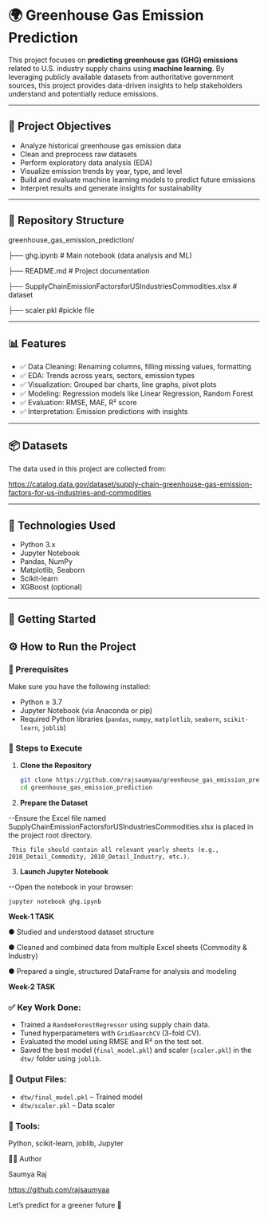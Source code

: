 # 🌍 Greenhouse Gas Emission Prediction

This project focuses on **predicting greenhouse gas (GHG) emissions** related to U.S. industry supply chains using **machine learning**. By leveraging publicly available datasets from authoritative government sources, this project provides data-driven insights to help stakeholders understand and potentially reduce emissions.

---

## 📌 Project Objectives

- Analyze historical greenhouse gas emission data
- Clean and preprocess raw datasets
- Perform exploratory data analysis (EDA)
- Visualize emission trends by year, type, and level
- Build and evaluate machine learning models to predict future emissions
- Interpret results and generate insights for sustainability

---

## 📁 Repository Structure

greenhouse_gas_emission_prediction/

├── ghg.ipynb # Main notebook (data analysis and ML)
  
   ├── README.md # Project documentation
   
   ├── SupplyChainEmissionFactorsforUSIndustriesCommodities.xlsx # dataset

   ├── scaler.pkl #pickle file


---

## 📊 Features

- ✅ Data Cleaning: Renaming columns, filling missing values, formatting
- ✅ EDA: Trends across years, sectors, emission types
- ✅ Visualization: Grouped bar charts, line graphs, pivot plots
- ✅ Modeling: Regression models like Linear Regression, Random Forest
- ✅ Evaluation: RMSE, MAE, R² score
- ✅ Interpretation: Emission predictions with insights

---

## 📦 Datasets

The data used in this project are collected from:


https://catalog.data.gov/dataset/supply-chain-greenhouse-gas-emission-factors-for-us-industries-and-commodities

---

## 🧪 Technologies Used

- Python 3.x
- Jupyter Notebook
- Pandas, NumPy
- Matplotlib, Seaborn
- Scikit-learn
- XGBoost (optional)

---

## 🚀 Getting Started

## ⚙️ How to Run the Project

### 📁 Prerequisites

Make sure you have the following installed:

- Python ≥ 3.7
- Jupyter Notebook (via Anaconda or pip)
- Required Python libraries (`pandas`, `numpy`, `matplotlib`, `seaborn`, `scikit-learn`, `joblib`)

### 🚀 Steps to Execute

1. **Clone the Repository**

   ```bash
   git clone https://github.com/rajsaumyaa/greenhouse_gas_emission_prediction.git
   cd greenhouse_gas_emission_prediction
   
2. **Prepare the Dataset**

--Ensure the Excel file named SupplyChainEmissionFactorsforUSIndustriesCommodities.xlsx is placed in the project root directory.

     This file should contain all relevant yearly sheets (e.g., 2010_Detail_Commodity, 2010_Detail_Industry, etc.).

3. **Launch Jupyter Notebook**

 --Open the notebook in your browser:

    jupyter notebook ghg.ipynb

**Week-1 TASK**

● Studied and understood dataset structure

● Cleaned and combined data from multiple Excel sheets (Commodity & Industry)

● Prepared a single, structured DataFrame for analysis and modeling

**Week-2 TASK**

### ✅ Key Work Done:
- Trained a `RandomForestRegressor` using supply chain data.
- Tuned hyperparameters with `GridSearchCV` (3-fold CV).
- Evaluated the model using RMSE and R² on the test set.
- Saved the best model (`final_model.pkl`) and scaler (`scaler.pkl`) in the `dtw/` folder using `joblib`.

### 📁 Output Files:
- `dtw/final_model.pkl` – Trained model
- `dtw/scaler.pkl` – Data scaler

### 🔧 Tools:
Python, scikit-learn, joblib, Jupyter

🙋‍♀️ Author

Saumya Raj

https://github.com/rajsaumyaa


Let’s predict for a greener future 🌱




